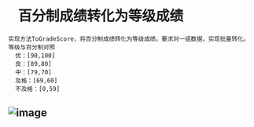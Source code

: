  #    百分制成绩转化为等级成绩

    实现方法ToGradeScore，将百分制成绩转化为等级成绩。要求对一组数据，实现批量转化。
    等级与百分制对照
      优：[90,100]
      良：[89,80]
      中：[79,70]
      及格：[69,60]
      不及格：[0,59]
## ![image](https://raw.githubusercontent.com/luoyijie123/lyj/master/实验二熟悉JAVA的控制结构/ToGradeScore/runpicture.PNG)


  
